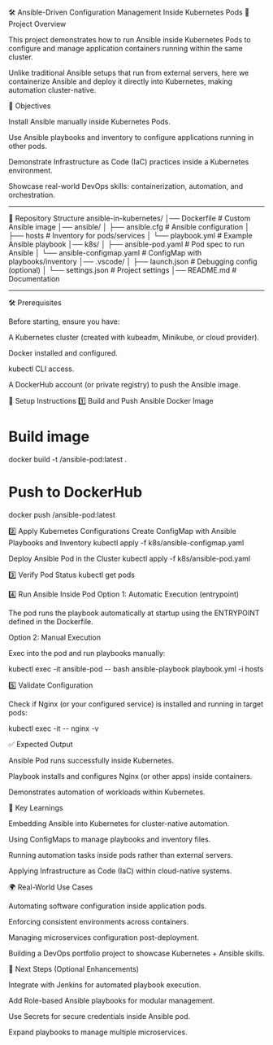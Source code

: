 🛠️ Ansible-Driven Configuration Management Inside Kubernetes Pods
📌 Project Overview

This project demonstrates how to run Ansible inside Kubernetes Pods to configure and manage application containers running within the same cluster.

Unlike traditional Ansible setups that run from external servers, here we containerize Ansible and deploy it directly into Kubernetes, making automation cluster-native.

🎯 Objectives

Install Ansible manually inside Kubernetes Pods.

Use Ansible playbooks and inventory to configure applications running in other pods.

Demonstrate Infrastructure as Code (IaC) practices inside a Kubernetes environment.

Showcase real-world DevOps skills: containerization, automation, and orchestration.

---
📂 Repository Structure
ansible-in-kubernetes/
│── Dockerfile                  # Custom Ansible image
│── ansible/
│   ├── ansible.cfg             # Ansible configuration
│   ├── hosts                   # Inventory for pods/services
│   └── playbook.yml            # Example Ansible playbook
│── k8s/
│   ├── ansible-pod.yaml        # Pod spec to run Ansible
│   └── ansible-configmap.yaml  # ConfigMap with playbooks/inventory
│── .vscode/
│   ├── launch.json             # Debugging config (optional)
│   └── settings.json           # Project settings
│── README.md                   # Documentation

---

🛠️ Prerequisites

Before starting, ensure you have:

A Kubernetes cluster (created with kubeadm, Minikube, or cloud provider).

Docker installed and configured.

kubectl CLI access.

A DockerHub account (or private registry) to push the Ansible image.



🚀 Setup Instructions
1️⃣ Build and Push Ansible Docker Image
# Build image
docker build -t <your-dockerhub-username>/ansible-pod:latest .

# Push to DockerHub
docker push <your-dockerhub-username>/ansible-pod:latest

2️⃣ Apply Kubernetes Configurations
Create ConfigMap with Ansible Playbooks and Inventory
kubectl apply -f k8s/ansible-configmap.yaml

Deploy Ansible Pod in the Cluster
kubectl apply -f k8s/ansible-pod.yaml

3️⃣ Verify Pod Status
kubectl get pods

4️⃣ Run Ansible Inside Pod
Option 1: Automatic Execution (entrypoint)

The pod runs the playbook automatically at startup using the ENTRYPOINT defined in the Dockerfile.

Option 2: Manual Execution

Exec into the pod and run playbooks manually:

kubectl exec -it ansible-pod -- bash
ansible-playbook playbook.yml -i hosts

5️⃣ Validate Configuration

Check if Nginx (or your configured service) is installed and running in target pods:

kubectl exec -it <target-pod> -- nginx -v



✅ Expected Output

Ansible Pod runs successfully inside Kubernetes.

Playbook installs and configures Nginx (or other apps) inside containers.

Demonstrates automation of workloads within Kubernetes.



📌 Key Learnings

Embedding Ansible into Kubernetes for cluster-native automation.

Using ConfigMaps to manage playbooks and inventory files.

Running automation tasks inside pods rather than external servers.

Applying Infrastructure as Code (IaC) within cloud-native systems.



🌍 Real-World Use Cases

Automating software configuration inside application pods.

Enforcing consistent environments across containers.

Managing microservices configuration post-deployment.

Building a DevOps portfolio project to showcase Kubernetes + Ansible skills.



🚀 Next Steps (Optional Enhancements)

Integrate with Jenkins for automated playbook execution.

Add Role-based Ansible playbooks for modular management.

Use Secrets for secure credentials inside Ansible pod.

Expand playbooks to manage multiple microservices.
